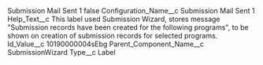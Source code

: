 <?xml version="1.0" encoding="UTF-8"?>
<CustomMetadata xmlns="http://soap.sforce.com/2006/04/metadata" xmlns:xsi="http://www.w3.org/2001/XMLSchema-instance" xmlns:xsd="http://www.w3.org/2001/XMLSchema">
    <label>Submission Mail Sent 1</label>
    <protected>false</protected>
    <values>
        <field>Configuration_Name__c</field>
        <value xsi:type="xsd:string">Submission Mail Sent 1</value>
    </values>
    <values>
        <field>Help_Text__c</field>
        <value xsi:type="xsd:string">This label used Submission Wizard, stores message &quot;Submission records have been created for the following programs&quot;, to be shown on creation of submission records for selected programs.</value>
    </values>
    <values>
        <field>Id_Value__c</field>
        <value xsi:type="xsd:string">10190000004sEbg</value>
    </values>
    <values>
        <field>Parent_Component_Name__c</field>
        <value xsi:type="xsd:string">SubmissionWizard</value>
    </values>
    <values>
        <field>Type__c</field>
        <value xsi:type="xsd:string">Label</value>
    </values>
</CustomMetadata>
